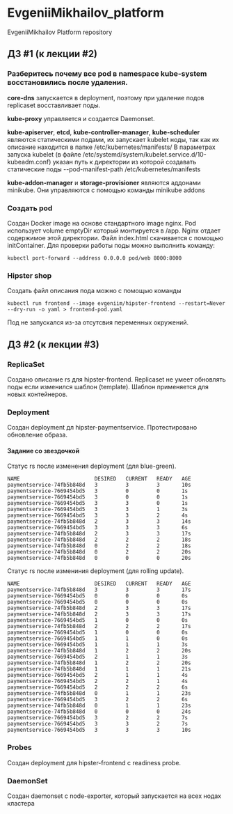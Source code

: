 # EvgeniiMikhailov_platform
EvgeniiMikhailov Platform repository

## ДЗ #1 (к лекции #2)
### Разберитесь почему все pod в namespace kube-system восстановились после удаления.
**core-dns** запускается в deployment, поэтому при удаление подов replicaset восставливает поды.

**kube-proxy** управляется и создается Daemonset.

**kube-apiserver**, **etcd**, **kube-controller-manager**, **kube-scheduler** являются статическими подами, их запускает kubelet ноды, так как их описание находится в папке /etc/kubernetes/manifests/
В параметрах запуска kubelet (в файле /etc/systemd/system/kubelet.service.d/10-kubeadm.conf) указан путь к директории из которой создавать статические поды --pod-manifest-path /etc/kubernetes/manifests

**kube-addon-manager** и **storage-provisioner** являются аддонами minikube. Они управляются с помощью команды minikube addons

### Создать pod
Создан Docker image на основе стандартного image nginx. Pod использует volume emptyDir который монтируется в /app. Nginx отдает содержимое этой директории. Файл index.html скачивается с помощью initContainer.
Для проверки работы поды можно выполнить команду:
```
kubectl port-forward --address 0.0.0.0 pod/web 8000:8000
```

### Hipster shop
Создать файл описания пода можно с помощью команды
```
kubectl run frontend --image evgeniim/hipster-frontend --restart=Never --dry-run -o yaml > frontend-pod.yaml
```
Под не запускался из-за отсутсвия переменных окружений.

## ДЗ #2 (к лекции #3)
### ReplicaSet

Создано описание rs для hipster-frontend. Replicaset не умеет обновлять поды если изменился шаблон (template). Шаблон применяется для новых контейнеров.

### Deployment

Создан deployment дл hipster-paymentservice. Протестировано обновление образа.

#### Задание со звездочкой
Статус rs после изменения deployment (для blue-green). 
```
NAME                        DESIRED   CURRENT   READY   AGE
paymentservice-74fb5b848d   3         3         3       10s
paymentservice-7669454bd5   3         0         0       1s
paymentservice-7669454bd5   3         0         0       1s
paymentservice-7669454bd5   3         3         0       1s
paymentservice-7669454bd5   3         3         1       3s
paymentservice-7669454bd5   3         3         2       4s
paymentservice-74fb5b848d   2         3         3       14s
paymentservice-7669454bd5   3         3         3       6s
paymentservice-74fb5b848d   2         3         3       17s
paymentservice-74fb5b848d   2         2         2       18s
paymentservice-74fb5b848d   0         2         2       18s
paymentservice-74fb5b848d   0         2         2       20s
paymentservice-74fb5b848d   0         0         0       20s
```

Статус rs после измениния deployment (для rolling update).
```
NAME                        DESIRED   CURRENT   READY   AGE
paymentservice-74fb5b848d   3         3         3       17s
paymentservice-7669454bd5   0         0         0       0s
paymentservice-7669454bd5   0         0         0       0s
paymentservice-74fb5b848d   2         3         3       17s
paymentservice-74fb5b848d   2         3         3       17s
paymentservice-7669454bd5   1         0         0       0s
paymentservice-74fb5b848d   2         2         2       17s
paymentservice-7669454bd5   1         0         0       0s
paymentservice-7669454bd5   1         1         0       0s
paymentservice-7669454bd5   1         1         1       3s
paymentservice-74fb5b848d   1         2         2       20s
paymentservice-7669454bd5   2         1         1       3s
paymentservice-74fb5b848d   1         2         2       20s
paymentservice-74fb5b848d   1         1         1       21s
paymentservice-7669454bd5   2         1         1       4s
paymentservice-7669454bd5   2         2         1       4s
paymentservice-7669454bd5   2         2         2       6s
paymentservice-74fb5b848d   0         1         1       23s
paymentservice-7669454bd5   3         2         2       6s
paymentservice-74fb5b848d   0         1         1       23s
paymentservice-74fb5b848d   0         0         0       24s
paymentservice-7669454bd5   3         2         2       7s
paymentservice-7669454bd5   3         3         2       7s
paymentservice-7669454bd5   3         3         3       10s
```

### Probes

Создан deployment для hipster-frontend с readiness probe.

### DaemonSet

Создан daemonset с node-exporter, который запускается на всех нодах кластера
